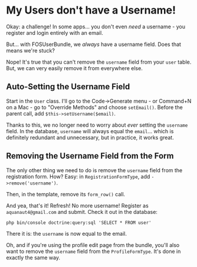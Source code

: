 # My Users don't have a Username!

Okay: a challenge! In some apps... you don't even *need* a username - you register
and login entirely with an email.

But... with FOSUserBundle, we *always* have a username field. Does that means we're
stuck?

Nope! It's true that you can't remove the `username` field from your `user` table.
But, we can very easily remove it from everywhere else.

## Auto-Setting the Username Field

Start in the `User` class. I'll go to the Code->Generate menu - or Command+N on a
Mac - go to "Override Methods" and choose `setEmail()`. Before the parent call,
add `$this->setUsername($email)`.

Thanks to this, we no longer need to worry about *ever* setting the `username` field.
In the database, `username` will always equal the `email`... which is definitely
redundant and unnecessary, but in practice, it works great.

## Removing the Username Field from the Form

The only other thing we need to do is remove the `username` field from the registration
form. How? Easy: in `RegistrationFormType`, add `->remove('username')`.

Then, in the template, remove its `form_row()` call.

And yea, that's it! Refresh! No more username! Register as `aquanaut4@gmail.com`
and submit. Check it out in the database:

```terminal
php bin/console doctrine:query:sql 'SELECT * FROM user'
```

There it is: the `username` is now equal to the email.

Oh, and if you're using the profile edit page from the bundle, you'll also want to
remove the `username` field from the `ProfileFormType`. It's done in exactly the
same way.
